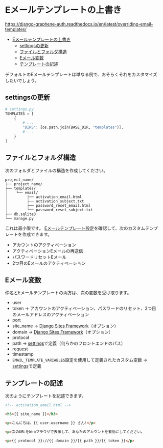 # Eメールテンプレートの上書き

<https://django-graphene-auth.readthedocs.io/en/latest/overriding-email-templates/>

- [Eメールテンプレートの上書き](#eメールテンプレートの上書き)
  - [settingsの更新](#settingsの更新)
  - [ファイルとフォルダ構造](#ファイルとフォルダ構造)
  - [Eメール変数](#eメール変数)
  - [テンプレートの記述](#テンプレートの記述)

デフォルトのEメールテンプレートは単なる例で、おそらくそれをカスタマイズしたいでしょう。

## settingsの更新

```python
# settings.py
TEMPLATES = [
    {
        # ...
        "DIRS": [os.path.join(BASE_DIR, "templates")],
        # ...
    }
]
```

## ファイルとフォルダ構造

次のフォルダとファイルの構造を作成してください。

```text
project_name/
├── project_name/
├── templates/
│    └── email/
│         ├── activation_email.html
│         ├── activation_subject.txt
│         ├── password_reset_email.html
│         └── password_reset_subject.txt
├── db.sqlite3
└── manage.py
```

これは最小限です。
[Eメールテンプレート設定](https://django-graphene-auth.readthedocs.io/en/latest/settings/)を確認して、次のカスタムテンプレートを作成できます。

- アカウントのアクティベーション
- アクティベーションEメールの再送信
- パスワードリセットEメール
- 2つ目のEメールのアクティベーション

## Eメール変数

件名とEメールテンプレートの両方は、次の変数を受け取ります。

- user
- token -> アカウントのアクティベーション、パスワードのリセット、2つ目のメールアドレスのアクティベーション
- port
- site_name -> [Django Sites Framework](https://docs.djangoproject.com/en/5.0/ref/contrib/sites/)（オプション）
- domain -> [Django Sites Framework](https://docs.djangoproject.com/en/5.0/ref/contrib/sites/)（オプション）
- protocol
- path -> [settings](https://django-graphene-auth.readthedocs.io/en/latest/settings/)で定義（何らかのフロントエンドのパス）
- request
- timestamp
- `EMAIL_TEMPLATE_VARIABLES`設定を使用して定義されたカスタム変数 -> [settings](https://django-graphene-auth.readthedocs.io/en/latest/settings/)で定義

## テンプレートの記述

次のようにテンプレートを記述できます。

```html
<!-- activation_email.html -->

<h3>{{ site_name }}</h3>

<p>こんにちは、{{ user.username }} さん!</p>

<p>次のURLをWebブラウザで表示して、あなたのアカウントを有効にしてください。

<p>{{ protocol }}://{{ domain }}/{{ path }}/{{ token }}</p>
```
